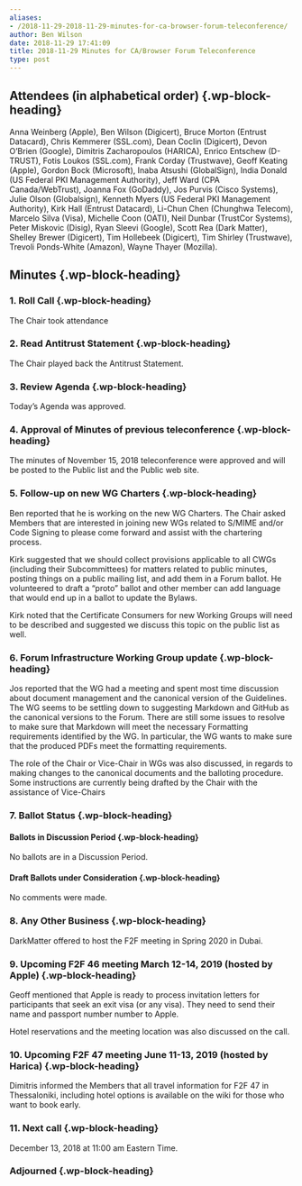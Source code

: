 ```yaml
---
aliases:
- /2018-11-29-2018-11-29-minutes-for-ca-browser-forum-teleconference/
author: Ben Wilson
date: 2018-11-29 17:41:09
title: 2018-11-29 Minutes for CA/Browser Forum Teleconference
type: post
---
```


## Attendees (in alphabetical order) {.wp-block-heading}

Anna Weinberg (Apple), Ben Wilson (Digicert), Bruce Morton (Entrust Datacard), Chris Kemmerer (SSL.com), Dean Coclin (Digicert), Devon O’Brien (Google), Dimitris Zacharopoulos (HARICA), Enrico Entschew (D-TRUST), Fotis Loukos (SSL.com), Frank Corday (Trustwave), Geoff Keating (Apple), Gordon Bock (Microsoft), Inaba Atsushi (GlobalSign), India Donald (US Federal PKI Management Authority), Jeff Ward (CPA Canada/WebTrust), Joanna Fox (GoDaddy), Jos Purvis (Cisco Systems), Julie Olson (Globalsign), Kenneth Myers (US Federal PKI Management Authority), Kirk Hall (Entrust Datacard), Li-Chun Chen (Chunghwa Telecom), Marcelo Silva (Visa), Michelle Coon (OATI), Neil Dunbar (TrustCor Systems), Peter Miskovic (Disig), Ryan Sleevi (Google), Scott Rea (Dark Matter), Shelley Brewer (Digicert), Tim Hollebeek (Digicert), Tim Shirley (Trustwave), Trevoli Ponds-White (Amazon), Wayne Thayer (Mozilla).

## Minutes {.wp-block-heading}

### 1. Roll Call {.wp-block-heading}

The Chair took attendance

### 2. Read Antitrust Statement {.wp-block-heading}

The Chair played back the Antitrust Statement.

### 3. Review Agenda {.wp-block-heading}

Today’s Agenda was approved.

### 4. Approval of Minutes of previous teleconference {.wp-block-heading}

The minutes of November 15, 2018 teleconference were approved and will be posted to the Public list and the Public web site.

### 5. Follow-up on new WG Charters {.wp-block-heading}

Ben reported that he is working on the new WG Charters. The Chair asked Members that are interested in joining new WGs related to S/MIME and/or Code Signing to please come forward and assist with the chartering process.

Kirk suggested that we should collect provisions applicable to all CWGs (including their Subcommittees) for matters related to public minutes, posting things on a public mailing list, and add them in a Forum ballot. He volunteered to draft a “proto” ballot and other member can add language that would end up in a ballot to update the Bylaws.

Kirk noted that the Certificate Consumers for new Working Groups will need to be described and suggested we discuss this topic on the public list as well.

### 6. Forum Infrastructure Working Group update {.wp-block-heading}

Jos reported that the WG had a meeting and spent most time discussion about document management and the canonical version of the Guidelines. The WG seems to be settling down to suggesting Markdown and GitHub as the canonical versions to the Forum. There are still some issues to resolve to make sure that Markdown will meet the necessary Formatting requirements identified by the WG. In particular, the WG wants to make sure that the produced PDFs meet the formatting requirements.

The role of the Chair or Vice-Chair in WGs was also discussed, in regards to making changes to the canonical documents and the balloting procedure. Some instructions are currently being drafted by the Chair with the assistance of Vice-Chairs

### 7. Ballot Status {.wp-block-heading}

#### Ballots in Discussion Period {.wp-block-heading}

No ballots are in a Discussion Period.

#### Draft Ballots under Consideration {.wp-block-heading}

No comments were made.

### 8. Any Other Business {.wp-block-heading}

DarkMatter offered to host the F2F meeting in Spring 2020 in Dubai.

### 9. Upcoming F2F 46 meeting March 12-14, 2019 (hosted by Apple) {.wp-block-heading}

Geoff mentioned that Apple is ready to process invitation letters for participants that seek an exit visa (or any visa). They need to send their name and passport number number to Apple.

Hotel reservations and the meeting location was also discussed on the call.

### 10. Upcoming F2F 47 meeting June 11-13, 2019 (hosted by Harica) {.wp-block-heading}

Dimitris informed the Members that all travel information for F2F 47 in Thessaloniki, including hotel options is available on the wiki for those who want to book early.

### 11. Next call {.wp-block-heading}

December 13, 2018 at 11:00 am Eastern Time.

### Adjourned {.wp-block-heading}